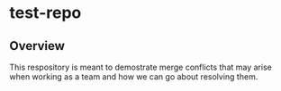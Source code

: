 # test-repo

## Overview
This respository is meant to demostrate merge conflicts that may arise when working as a team and how we can go about resolving them. 
